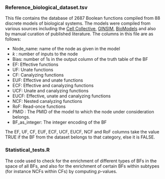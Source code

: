 ### Reference_biological_dataset.tsv
This file contains the database of 2687 Boolean functions compiled from 88 discrete models of biological systems. The models were compiled from various sources including the <a href="https://cellcollective.org/">Cell Collective</a>, <a href="http://ginsim.org/">GINSIM</a>, <a href="https://www.ebi.ac.uk/biomodels/">BioModels</a> and also by manual curation of published literature. The columns in this file are as follows:

- Node_name: name of the node as given in the model
- *k* : number of inputs to the node
- Bias: number of 1s in the output column of the truth table of the BF
- EF: Effective functions
- UF: Unate functions
- CF: Canalyzing functions
- EUF: Effective and unate functions
- ECF: Effective and canalyzing functions
- UCF: Unate and canalyzing functions
- EUCF: Effective, unate and canalyzing functions
- NCF: Nested canalyzing functions
- RoF: Read-once functions
- PMID : The PMID of the model to which the node under consideration belongs. 
- BF_as_integer: The integer encoding of the BF

The EF, UF, CF, EUF, ECF, UCF, EUCF, NCF and RoF columns take the value TRUE if the BF from the dataset belongs to that category, else it is FALSE. 


### Statistical_tests.R
The code used to check for the enrichment of different types of BFs in the space of all BFs, and also for the enrichment of certain BFs within subtypes (for instance NCFs within CFs) by computing *p*-values.

